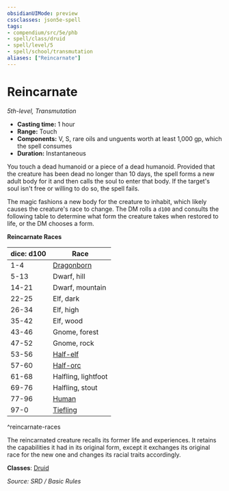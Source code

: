 ```yaml
---
obsidianUIMode: preview
cssclasses: json5e-spell
tags:
- compendium/src/5e/phb
- spell/class/druid
- spell/level/5
- spell/school/transmutation
aliases: ["Reincarnate"]
---
```

# Reincarnate
*5th-level, Transmutation*  

- **Casting time:** 1 hour
- **Range:** Touch
- **Components:** V, S, rare oils and unguents worth at least 1,000 gp, which the spell consumes
- **Duration:** Instantaneous

You touch a dead humanoid or a piece of a dead humanoid. Provided that the creature has been dead no longer than 10 days, the spell forms a new adult body for it and then calls the soul to enter that body. If the target's soul isn't free or willing to do so, the spell fails.

The magic fashions a new body for the creature to inhabit, which likely causes the creature's race to change. The DM rolls a `d100` and consults the following table to determine what form the creature takes when restored to life, or the DM chooses a form.

**Reincarnate Races**

| dice: d100 | Race |
|------------|------|
| 1-4 | [Dragonborn](compendium/races/dragonborn.md) |
| 5-13 | Dwarf, hill |
| 14-21 | Dwarf, mountain |
| 22-25 | Elf, dark |
| 26-34 | Elf, high |
| 35-42 | Elf, wood |
| 43-46 | Gnome, forest |
| 47-52 | Gnome, rock |
| 53-56 | [Half-elf](compendium/races/half-elf.md) |
| 57-60 | [Half-orc](compendium/races/half-orc.md) |
| 61-68 | Halfling, lightfoot |
| 69-76 | Halfling, stout |
| 77-96 | [Human](compendium/races/human.md) |
| 97-0 | [Tiefling](compendium/races/tiefling.md) |
^reincarnate-races

The reincarnated creature recalls its former life and experiences. It retains the capabilities it had in its original form, except it exchanges its original race for the new one and changes its racial traits accordingly.

**Classes**: [Druid](DND%20Markdown/compendium/classes/Druid/druid.md)

*Source: SRD / Basic Rules*